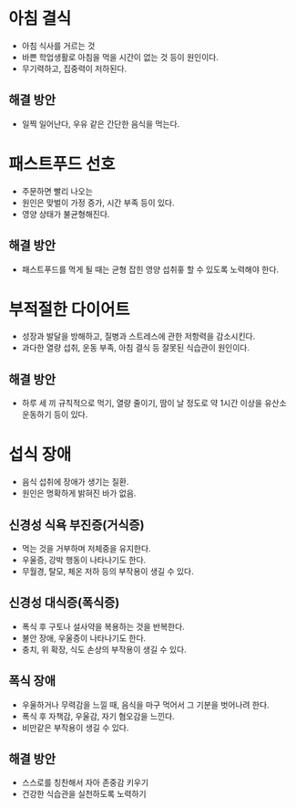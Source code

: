 # 아침 결식
* 아침 식사를 거르는 것
* 바쁜 학업생활로 아침을 먹을 시간이 없는 것 등이 원인이다.
* 무기력하고, 집중력이 저하된다.
## 해결 방안
* 일찍 일어난다, 우유 같은 간단한 음식을 먹는다.
# 패스트푸드 선호
* 주문하면 빨리 나오는 
* 원인은 맞벌이 가정 증가, 시간 부족 등이 있다.
* 영양 상태가 불균형해진다.
## 해결 방안
* 패스트푸드를 먹게 될 때는 균형 잡힌 영양 섭취흫 할 수 있도록 노력해야 한다.
# 부적절한 다이어트
* 성장과 발달을 방해하고, 질병과 스트레스에 관한 저항력을 감소시킨다.
* 과다한 열량 섭취, 운동 부족, 아침 결식 등 잘못된 식습관이 원인이다.
## 해결 방안
* 하루 세 끼 규칙적으로 먹기, 열량 줄이기, 땀이 날 정도로 약 1시간 이상을 유산소 운동하기 등이 있다.
# 섭식 장애
* 음식 섭취에 장애가 생기는 질환.
* 원인은 명확하게 밝혀진 바가 없음.
## 신경성 식욕 부진증(거식증)
* 먹는 것을 거부하며 저체중을 유지한다.
* 우울증, 강박 행동이 나타나기도 한다.
* 무월경, 탈모, 체온 저하 등의 부작용이 생길 수 있다.
## 신경성 대식증(폭식증)
* 폭식 후 구토나 설사약을 복용하는 것을 반복한다.
* 불안 장애, 우울증이 나타나기도 한다.
* 충치, 위 확장, 식도 손상의 부작용이 생길 수 있다.
## 폭식 장애
* 우울하거나 무력감을 느낄 때, 음식을 마구 먹어서 그 기분을 벗어나려 한다.
* 폭식 후 자책감, 우울감, 자기 혐오감을 느낀다.
* 비만같은 부작용이 생길 수 있다.
## 해결 방안
* 스스로를 칭찬해서 자아 존중감 키우기
* 건강한 식습관을 실천하도록 노력하기
